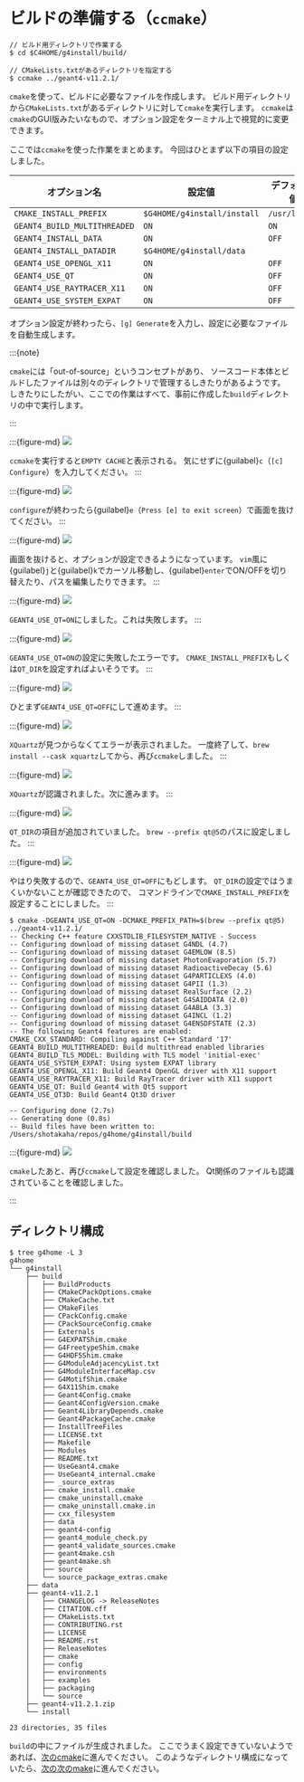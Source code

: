 # ビルドの準備する（``ccmake``）

```console
// ビルド用ディレクトリで作業する
$ cd $C4HOME/g4install/build/

// CMakeLists.txtがあるディレクトリを指定する
$ ccmake ../geant4-v11.2.1/
```

``cmake``を使って、ビルドに必要なファイルを作成します。
ビルド用ディレクトリから``CMakeLists.txt``があるディレクトリに対して``cmake``を実行します。
``ccmake``は``cmake``のGUI版みたいなもので、オプション設定をターミナル上で視覚的に変更できます。

ここでは``ccmake``を使った作業をまとめます。
今回はひとまず以下の項目の設定しました。

| オプション名 | 設定値 | デフォルト値 |
|---|---|---|
| ``CMAKE_INSTALL_PREFIX`` | ``$G4HOME/g4install/install`` | ``/usr/local/`` |
| ``GEANT4_BUILD_MULTITHREADED`` | ``ON`` | ``ON`` |
| ``GEANT4_INSTALL_DATA`` | ``ON`` | ``OFF`` |
| ``GEANT4_INSTALL_DATADIR`` | ``$G4HOME/g4install/data`` | |
| ``GEANT4_USE_OPENGL_X11``  | ``ON`` | ``OFF`` |
| ``GEANT4_USE_QT``  | ``ON`` | ``OFF`` |
| ``GEANT4_USE_RAYTRACER_X11`` | ``ON`` | ``OFF`` |
| ``GEANT4_USE_SYSTEM_EXPAT`` | ``ON`` | ``OFF``|

オプション設定が終わったら、``[g] Generate``を入力し、設定に必要なファイルを自動生成します。

:::{note}

``cmake``には「out-of-source」というコンセプトがあり、
ソースコード本体とビルドしたファイルは別々のディレクトリで管理するしきたりがあるようです。
しきたりにしたがい、ここでの作業はすべて、事前に作成した``build``ディレクトリの中で実行します。

:::

:::{figure-md}
![](./fig/ccmake01.png)

``ccmake``を実行すると``EMPTY CACHE``と表示される。
気にせずに{guilabel}`c`（`[c] Configure`）を入力してください。
:::

:::{figure-md}
![](./fig/ccmake02.png)

``configure``が終わったら{guilabel}`e`（``Press [e] to exit screen``）で画面を抜けてください。
:::

:::{figure-md}
![](./fig/ccmake03.png)

画面を抜けると、オプションが設定できるようになっています。
``vim``風に{guilabel}`j`と{guilabel}`k`でカーソル移動し、{guilabel}``enter``でON/OFFを切り替えたり、パスを編集したりできます。
:::

:::{figure-md}
![](./fig/ccmake04.png)

``GEANT4_USE_QT=ON``にしました。これは失敗します。
:::

:::{figure-md}
![](./fig/ccmake05.png)

``GEANT4_USE_QT=ON``の設定に失敗したエラーです。
``CMAKE_INSTALL_PREFIX``もしくは``QT_DIR``を設定すればよいそうです。
:::

:::{figure-md}
![](./fig/ccmake06.png)

ひとまず``GEANT4_USE_QT=OFF``にして進めます。
:::

:::{figure-md}
![](./fig/ccmake07.png)

``XQuartz``が見つからなくてエラーが表示されました。
一度終了して、``brew install --cask xquartz``してから、再び``ccmake``しました。
:::

:::{figure-md}
![](./fig/ccmake08.png)

``XQuartz``が認識されました。次に進みます。
:::

:::{figure-md}
![](./fig/ccmake09.png)

``QT_DIR``の項目が追加されていました。
``brew --prefix qt@5``のパスに設定しました。
:::

:::{figure-md}
![](./fig/ccmake10.png)

やはり失敗するので、``GEANT4_USE_QT=OFF``にもどします。
``QT_DIR``の設定ではうまくいかないことが確認できたので、
コマンドラインで``CMAKE_INSTALL_PREFIX``を設定することにしました。
:::


```console
$ cmake -DGEANT4_USE_QT=ON -DCMAKE_PREFIX_PATH=$(brew --prefix qt@5) ../geant4-v11.2.1/
-- Checking C++ feature CXXSTDLIB_FILESYSTEM_NATIVE - Success
-- Configuring download of missing dataset G4NDL (4.7)
-- Configuring download of missing dataset G4EMLOW (8.5)
-- Configuring download of missing dataset PhotonEvaporation (5.7)
-- Configuring download of missing dataset RadioactiveDecay (5.6)
-- Configuring download of missing dataset G4PARTICLEXS (4.0)
-- Configuring download of missing dataset G4PII (1.3)
-- Configuring download of missing dataset RealSurface (2.2)
-- Configuring download of missing dataset G4SAIDDATA (2.0)
-- Configuring download of missing dataset G4ABLA (3.3)
-- Configuring download of missing dataset G4INCL (1.2)
-- Configuring download of missing dataset G4ENSDFSTATE (2.3)
-- The following Geant4 features are enabled:
CMAKE_CXX_STANDARD: Compiling against C++ Standard '17'
GEANT4_BUILD_MULTITHREADED: Build multithread enabled libraries
GEANT4_BUILD_TLS_MODEL: Building with TLS model 'initial-exec'
GEANT4_USE_SYSTEM_EXPAT: Using system EXPAT library
GEANT4_USE_OPENGL_X11: Build Geant4 OpenGL driver with X11 support
GEANT4_USE_RAYTRACER_X11: Build RayTracer driver with X11 support
GEANT4_USE_QT: Build Geant4 with Qt5 support
GEANT4_USE_QT3D: Build Geant4 Qt3D driver

-- Configuring done (2.7s)
-- Generating done (0.8s)
-- Build files have been written to: /Users/shotakaha/repos/g4home/g4install/build
```

:::{figure-md}
![](./fig/ccmake11.png)

``cmake``したあと、再び``ccmake``して設定を確認しました。
Qt関係のファイルも認識されていることを確認しました。

:::

## ディレクトリ構成

```console
$ tree g4home -L 3
g4home
└── g4install
    ├── build
    │   ├── BuildProducts
    │   ├── CMakeCPackOptions.cmake
    │   ├── CMakeCache.txt
    │   ├── CMakeFiles
    │   ├── CPackConfig.cmake
    │   ├── CPackSourceConfig.cmake
    │   ├── Externals
    │   ├── G4EXPATShim.cmake
    │   ├── G4FreetypeShim.cmake
    │   ├── G4HDF5Shim.cmake
    │   ├── G4ModuleAdjacencyList.txt
    │   ├── G4ModuleInterfaceMap.csv
    │   ├── G4MotifShim.cmake
    │   ├── G4X11Shim.cmake
    │   ├── Geant4Config.cmake
    │   ├── Geant4ConfigVersion.cmake
    │   ├── Geant4LibraryDepends.cmake
    │   ├── Geant4PackageCache.cmake
    │   ├── InstallTreeFiles
    │   ├── LICENSE.txt
    │   ├── Makefile
    │   ├── Modules
    │   ├── README.txt
    │   ├── UseGeant4.cmake
    │   ├── UseGeant4_internal.cmake
    │   ├── _source_extras
    │   ├── cmake_install.cmake
    │   ├── cmake_uninstall.cmake
    │   ├── cmake_uninstall.cmake.in
    │   ├── cxx_filesystem
    │   ├── data
    │   ├── geant4-config
    │   ├── geant4_module_check.py
    │   ├── geant4_validate_sources.cmake
    │   ├── geant4make.csh
    │   ├── geant4make.sh
    │   ├── source
    │   └── source_package_extras.cmake
    ├── data
    ├── geant4-v11.2.1
    │   ├── CHANGELOG -> ReleaseNotes
    │   ├── CITATION.cff
    │   ├── CMakeLists.txt
    │   ├── CONTRIBUTING.rst
    │   ├── LICENSE
    │   ├── README.rst
    │   ├── ReleaseNotes
    │   ├── cmake
    │   ├── config
    │   ├── environments
    │   ├── examples
    │   ├── packaging
    │   └── source
    ├── geant4-v11.2.1.zip
    └── install

23 directories, 35 files
```

``build``の中にファイルが生成されました。
ここでうまく設定できていないようであれば、[次のcmake](./geant4-install-cmake.md)に進んでください。
このようなディレクトリ構成になっていたら、[次の次のmake](./geant4-install-make.md)に進んでください。
